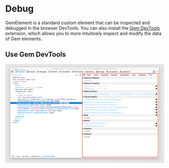 # Debug

GemElement is a standard custom element that can be inspected and debugged in the browser DevTools. You can also install the [Gem DevTools](https://chrome.google.com/webstore/detail/gem-devtools/lgfpciakeemopebkmjajengljoakjfle) extension, which allows you to more intuitively inspect and modify the data of Gem elements.

## Use Gem DevTools

![Gem DevTools](https://raw.githubusercontent.com/mantou132/gem/master/packages/gem-devtools/screenshot/firefox.jpg)
